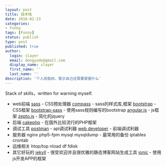 ```yaml
---
layout: post
title: 技术栈
date: 2016-02-23
categories:
- Funny
tags: [Funny]
status: publish
type: post
published: true
author:
  login: slayer
  email: dongyado@gmail.com
  display_name: slayer
  first_name: ''
  last_name: ''
description: '个人技能树，警示自己还需要掌握什么'
---
```

Stack of skills，written for warning myself.

* web前端
    [sass][] - CSS预处理器
    [compass][] - sass的样式库,框架
    [bootstrap][] - CSS框架
    [bootstrap-sass][] - 使用sass规则编写的bootstrap
    [angular.js][] - js框架
    [zepto.js][] - 简化的jquery
* 后端
    [cakephp][] - 在国外比较流行的PHP框架
* 调试工具
    [postman][] - api调试利器
    [web developer][] - 前端调试利器
* 服务器
    nginx 
    php5-fpm
    mysql 
    mysqldump - 最常用的备份
    iptables
    crontab 
* 运维相关
    htop/top
    nload
    df
    fdisk
* 其它好玩的
    [jekyll][] - 很受欢迎并且很优雅的静态博客网站生成工具
    [ionic][] - 使用js开发APP的框架


[sass]: http://sass-lang.com/ 
[compass]: http://compass-style.org/
[bootstrap]: http://getbootstrap.com/
[bootstrap-sass]: https://github.com/twbs/bootstrap-sass
[angular.js]: https://angularjs.org/
[zepto.js]: http://zeptojs.com/
[cakephp]: http://cakephp.org/
[postman]: https://www.getpostman.com/
[web developer]: http://chrispederick.com/work/web-developer/
[jekyll]: https://jekyllrb.com/
[ionic]: http://ionicframework.com/


